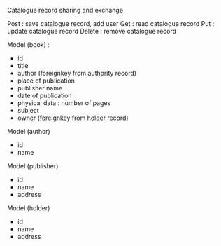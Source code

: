Catalogue record sharing and exchange

Post : save catalogue record, add user
Get : read catalogue record
Put : update catalogue record
Delete : remove catalogue record

Model (book) :
- id
- title
- author (foreignkey from authority record)
- place of publication
- publisher name
- date of publication
- physical data : number of pages
- subject
- owner (foreignkey from holder record)

Model (author)
- id
- name

Model (publisher)
- id
- name
- address

Model (holder)
- id
- name
- address
